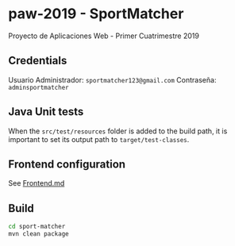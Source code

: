 # paw-2019 - SportMatcher

Proyecto de Aplicaciones Web - Primer Cuatrimestre 2019

## Credentials

Usuario Administrador: `sportmatcher123@gmail.com`
Contraseña: `adminsportmatcher`

## Java Unit tests

When the `src/test/resources` folder is added to the build path, it is important to set its output path to
`target/test-classes`.

## Frontend configuration

See [Frontend.md](./Frontend.md)

## Build

```bash
cd sport-matcher
mvn clean package
```

